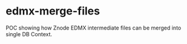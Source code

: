 # edmx-merge-files
POC showing how Znode EDMX intermediate files can be merged into single DB Context.
